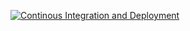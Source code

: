 [![Continous Integration and Deployment](https://github.com/SriGandla/GitHubActionsDemo-Public/actions/workflows/ci-cd.yaml/badge.svg)](https://github.com/SriGandla/GitHubActionsDemo-Public/actions/workflows/ci-cd.yaml)
